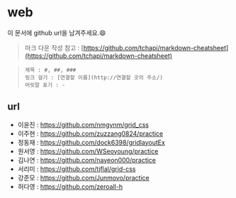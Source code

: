 
# web

이 문서에 github url을 남겨주세요.:smile:

> 마크 다운 작성 참고 : [https://github.com/tchapi/markdown-cheatsheet](https://github.com/tchapi/markdown-cheatsheet)   

> `제목 : #, ##, ###`   
> `링크 걸기 : [연결할 이름](http://연결할 곳의 주소/)`  
> `머릿말 표기 : - `



## url

- 이윤진 : https://github.com/nmgvnm/grid_css
- 이주현 : https://github.com/zuzzang0824/practice
- 정동재 : https://github.com/dock6398/gridlayoutEx
- 원서영 : https://github.com/WSeoyoung/practice
- 김나연 : https://github.com/nayeon000/practice
- 서리미 :  https://github.com/tjflal/grid-css
- 강준모 : https://github.com/Junmovo/practice 
- 허다영 : https://github.com/zeroall-h
